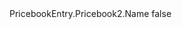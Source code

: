 <?xml version="1.0" encoding="UTF-8"?>
<CustomMetadata xmlns="http://soap.sforce.com/2006/04/metadata">
    <label>PricebookEntry.Pricebook2.Name</label>
    <protected>false</protected>
</CustomMetadata>
